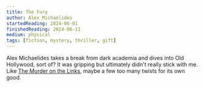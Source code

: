 ```yaml
---
title: The Fury
author: Alex Michaelides
startedReading: 2024-06-01
finishedReading: 2024-06-11
medium: physical
tags: [fiction, mystery, thriller, gift]
---
```


Alex Michaelides takes a break from dark academia and dives into Old Hollywood, sort of? It was gripping but ultimately didn't really stick with me. Like [The Murder on the Links](/book-log/2024/06/the-murder-on-the-links), maybe a few too many twists for its own good.

